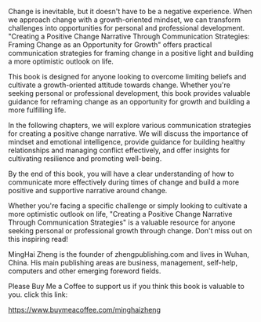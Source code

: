 

Change is inevitable, but it doesn't have to be a negative experience. When we approach change with a growth-oriented mindset, we can transform challenges into opportunities for personal and professional development. "Creating a Positive Change Narrative Through Communication Strategies: Framing Change as an Opportunity for Growth" offers practical communication strategies for framing change in a positive light and building a more optimistic outlook on life.

This book is designed for anyone looking to overcome limiting beliefs and cultivate a growth-oriented attitude towards change. Whether you're seeking personal or professional development, this book provides valuable guidance for reframing change as an opportunity for growth and building a more fulfilling life.

In the following chapters, we will explore various communication strategies for creating a positive change narrative. We will discuss the importance of mindset and emotional intelligence, provide guidance for building healthy relationships and managing conflict effectively, and offer insights for cultivating resilience and promoting well-being.

By the end of this book, you will have a clear understanding of how to communicate more effectively during times of change and build a more positive and supportive narrative around change.

Whether you're facing a specific challenge or simply looking to cultivate a more optimistic outlook on life, "Creating a Positive Change Narrative Through Communication Strategies" is a valuable resource for anyone seeking personal or professional growth through change. Don't miss out on this inspiring read!

MingHai Zheng is the founder of zhengpublishing.com and lives in Wuhan, China. His main publishing areas are business, management, self-help, computers and other emerging foreword fields.

Please Buy Me a Coffee to support us if you think this book is valuable to you. click this link:

https://www.buymeacoffee.com/minghaizheng
